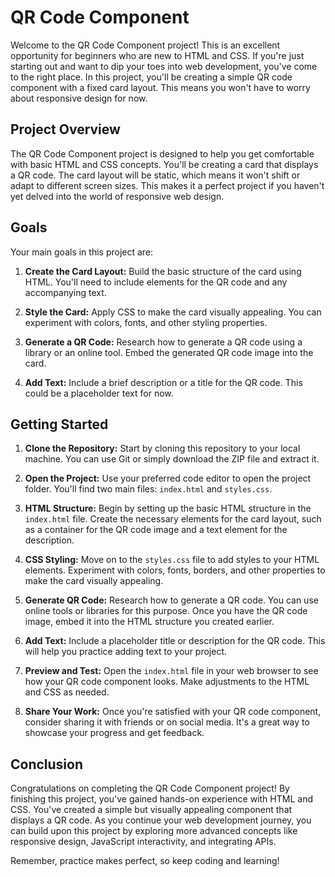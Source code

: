 # QR Code Component

Welcome to the QR Code Component project! This is an excellent opportunity for beginners who are new to HTML and CSS. If you're just starting out and want to dip your toes into web development, you've come to the right place. In this project, you'll be creating a simple QR code component with a fixed card layout. This means you won't have to worry about responsive design for now.

## Project Overview

The QR Code Component project is designed to help you get comfortable with basic HTML and CSS concepts. You'll be creating a card that displays a QR code. The card layout will be static, which means it won't shift or adapt to different screen sizes. This makes it a perfect project if you haven't yet delved into the world of responsive web design.

## Goals

Your main goals in this project are:

1. **Create the Card Layout:** Build the basic structure of the card using HTML. You'll need to include elements for the QR code and any accompanying text.

2. **Style the Card:** Apply CSS to make the card visually appealing. You can experiment with colors, fonts, and other styling properties.

3. **Generate a QR Code:** Research how to generate a QR code using a library or an online tool. Embed the generated QR code image into the card.

4. **Add Text:** Include a brief description or a title for the QR code. This could be a placeholder text for now.

## Getting Started

1. **Clone the Repository:** Start by cloning this repository to your local machine. You can use Git or simply download the ZIP file and extract it.

2. **Open the Project:** Use your preferred code editor to open the project folder. You'll find two main files: `index.html` and `styles.css`.

3. **HTML Structure:** Begin by setting up the basic HTML structure in the `index.html` file. Create the necessary elements for the card layout, such as a container for the QR code image and a text element for the description.

4. **CSS Styling:** Move on to the `styles.css` file to add styles to your HTML elements. Experiment with colors, fonts, borders, and other properties to make the card visually appealing.

5. **Generate QR Code:** Research how to generate a QR code. You can use online tools or libraries for this purpose. Once you have the QR code image, embed it into the HTML structure you created earlier.

6. **Add Text:** Include a placeholder title or description for the QR code. This will help you practice adding text to your project.

7. **Preview and Test:** Open the `index.html` file in your web browser to see how your QR code component looks. Make adjustments to the HTML and CSS as needed.

8. **Share Your Work:** Once you're satisfied with your QR code component, consider sharing it with friends or on social media. It's a great way to showcase your progress and get feedback.

## Conclusion

Congratulations on completing the QR Code Component project! By finishing this project, you've gained hands-on experience with HTML and CSS. You've created a simple but visually appealing component that displays a QR code. As you continue your web development journey, you can build upon this project by exploring more advanced concepts like responsive design, JavaScript interactivity, and integrating APIs.

Remember, practice makes perfect, so keep coding and learning!
